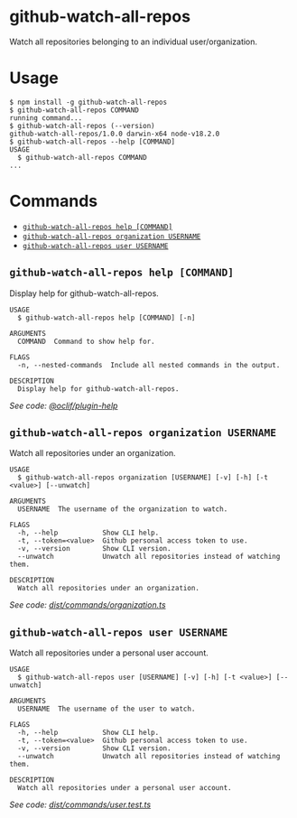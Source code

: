# github-watch-all-repos
Watch all repositories belonging to an individual user/organization.

# Usage

<!-- usage -->
```sh-session
$ npm install -g github-watch-all-repos
$ github-watch-all-repos COMMAND
running command...
$ github-watch-all-repos (--version)
github-watch-all-repos/1.0.0 darwin-x64 node-v18.2.0
$ github-watch-all-repos --help [COMMAND]
USAGE
  $ github-watch-all-repos COMMAND
...
```
<!-- usagestop -->

# Commands

<!-- commands -->
* [`github-watch-all-repos help [COMMAND]`](#github-watch-all-repos-help-command)
* [`github-watch-all-repos organization USERNAME`](#github-watch-all-repos-organization-username)
* [`github-watch-all-repos user USERNAME`](#github-watch-all-repos-user-username)

## `github-watch-all-repos help [COMMAND]`

Display help for github-watch-all-repos.

```
USAGE
  $ github-watch-all-repos help [COMMAND] [-n]

ARGUMENTS
  COMMAND  Command to show help for.

FLAGS
  -n, --nested-commands  Include all nested commands in the output.

DESCRIPTION
  Display help for github-watch-all-repos.
```

_See code: [@oclif/plugin-help](https://github.com/oclif/plugin-help/blob/v5.1.12/src/commands/help.ts)_

## `github-watch-all-repos organization USERNAME`

Watch all repositories under an organization.

```
USAGE
  $ github-watch-all-repos organization [USERNAME] [-v] [-h] [-t <value>] [--unwatch]

ARGUMENTS
  USERNAME  The username of the organization to watch.

FLAGS
  -h, --help           Show CLI help.
  -t, --token=<value>  Github personal access token to use.
  -v, --version        Show CLI version.
  --unwatch            Unwatch all repositories instead of watching them.

DESCRIPTION
  Watch all repositories under an organization.
```

_See code: [dist/commands/organization.ts](https://github.com/PythonCoderAS/github-watch-all-repos/blob/v1.0.0/dist/commands/organization.ts)_

## `github-watch-all-repos user USERNAME`

Watch all repositories under a personal user account.

```
USAGE
  $ github-watch-all-repos user [USERNAME] [-v] [-h] [-t <value>] [--unwatch]

ARGUMENTS
  USERNAME  The username of the user to watch.

FLAGS
  -h, --help           Show CLI help.
  -t, --token=<value>  Github personal access token to use.
  -v, --version        Show CLI version.
  --unwatch            Unwatch all repositories instead of watching them.

DESCRIPTION
  Watch all repositories under a personal user account.
```

_See code: [dist/commands/user.test.ts](https://github.com/PythonCoderAS/github-watch-all-repos/blob/v1.0.0/dist/commands/user.ts)_
<!-- commandsstop -->
